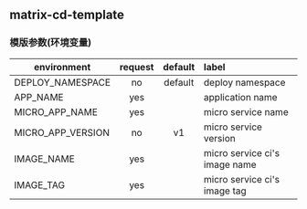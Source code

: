 ## matrix-cd-template
### 模版参数(环境变量)
environment|request|default|label
---|:---:|:---:|:---
DEPLOY_NAMESPACE|no|default|deploy namespace
APP_NAME|yes||application name
MICRO_APP_NAME|yes||micro service name
MICRO_APP_VERSION|no|v1|micro service version
IMAGE_NAME|yes||micro service ci's image name
IMAGE_TAG|yes||micro service ci's image tag